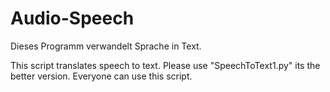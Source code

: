 # Audio-Speech
Dieses Programm verwandelt Sprache in Text.

This script translates speech to text. Please use "SpeechToText1.py" its the better version.
Everyone can use this script.
